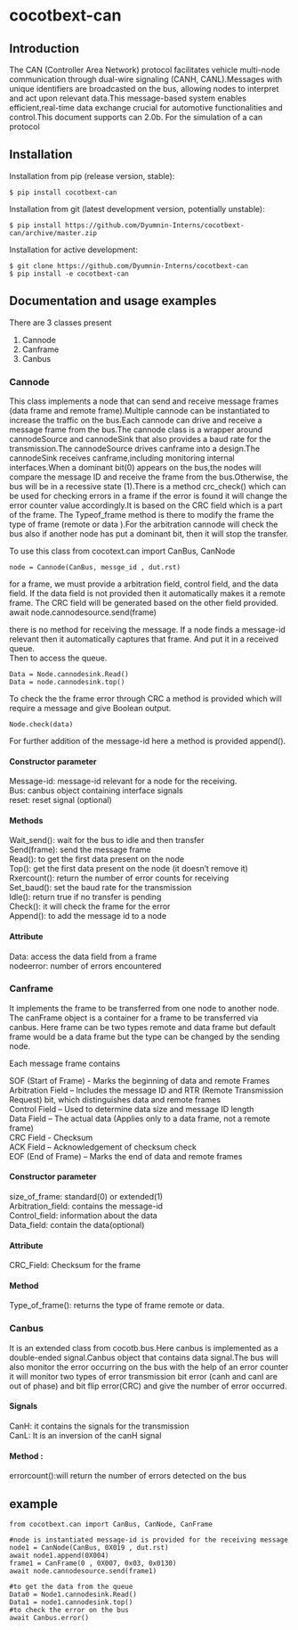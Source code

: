 # cocotbext-can

## Introduction 

The CAN (Controller Area Network) protocol facilitates vehicle multi-node communication through dual-wire signaling (CANH, CANL).Messages with unique identifiers are broadcasted on the bus, allowing nodes to interpret and act upon relevant data.This message-based system enables efficient,real-time data exchange crucial for automotive functionalities and control.This document supports can 2.0b.
For the simulation of a can protocol 

## Installation

Installation from pip (release version, stable):
```
$ pip install cocotbext-can
```
Installation from git (latest development version, potentially unstable):
```
$ pip install https://github.com/Dyumnin-Interns/cocotbext-can/archive/master.zip
```
Installation for active development:
```
$ git clone https://github.com/Dyumnin-Interns/cocotbext-can
$ pip install -e cocotbext-can
```


## Documentation and usage examples

There are 3 classes present  
1. Cannode
2. Canframe
3. Canbus 

### Cannode 
This class implements a node that can send and receive message frames (data frame and remote frame).Multiple cannode can be instantiated to increase the traffic on the bus.Each cannode can drive and receive a message frame from the bus.The cannode class is a wrapper around cannodeSource and cannodeSink that also provides a baud rate for the transmission.The cannodeSource drives canframe into a design.The cannodeSink receives canframe,including monitoring internal interfaces.When a dominant bit(0) appears on the bus,the nodes will compare the message ID and receive the frame from the bus.Otherwise, the bus will be in a recessive state (1).There is a method crc_check() which can be used for checking errors in a frame if the error is found it will change the error counter value accordingly.It is based on the CRC field which is a part of the frame. The Typeof_frame method is there to modify the frame the type of frame (remote or data ).For the arbitration cannode will check the bus also if another node has put a dominant bit, then it will stop the transfer.   

To use this class 
from cocotext.can import CanBus, CanNode
```
node = Cannode(CanBus, messge_id , dut.rst)
```
for a frame, we must provide a arbitration field, control field, and the data field. If the data field is not provided then it automatically makes it a remote frame. The CRC field will be generated based on the other field provided. 
await node.cannodesource.send(frame)

there is no method for receiving the message. If a node finds a message-id relevant then it automatically captures that frame. And put it in a received queue.  
Then to access the queue.
``` 
Data = Node.cannodesink.Read()
Data = node.cannodesink.top()
```
To check the the frame error through CRC a method is provided which will require a message and give Boolean output. 
```
Node.check(data)
```
For further addition of the message-id here a method is provided append().

#### Constructor parameter
Message-id: message-id relevant for a node for the receiving.  
Bus: canbus object containing interface signals    
reset: reset signal (optional)     
#### Methods 
Wait_send(): wait for the bus to idle and then transfer    
Send(frame): send the message frame   
Read(): to get the first data present on the node    
Top(): get the first data present on the node (it doesn’t remove it)    
Rxercount(): return the number of error counts for receiving     
Set_baud(): set the baud rate for the transmission      
Idle(): return true if no transfer is pending     
Check(): it will check the frame for the error     
Append(): to add the message id to a node   
#### Attribute
Data: access the data field from a frame     
nodeerror: number of errors encountered     

### Canframe 
It implements the frame to be transferred from one node to another node. The canFrame object is a container for a frame to be transferred via canbus. Here frame can be two types remote and data frame but default frame would be a data frame but the type can be changed by the sending node. 

Each message frame contains 

SOF (Start of Frame) - Marks the beginning of data and remote Frames    
Arbitration Field – Includes the message ID and RTR (Remote Transmission Request) bit, which distinguishes data and remote frames    
Control Field – Used to determine data size and message ID length    
Data Field – The actual data (Applies only to a data frame, not a remote frame)    
CRC Field - Checksum    
ACK Field – Acknowledgement of checksum check    
EOF (End of Frame) – Marks the end of data and remote frames   
#### Constructor parameter
size_of_frame: standard(0) or extended(1)            
Arbitration_field: contains the message-id     
Control_field: information about the data    
Data_field: contain the data(optional)    
#### Attribute 
CRC_Field: Checksum for the frame    
#### Method 
Type_of_frame(): returns the type of frame remote or data.     

### Canbus
It is an extended class from cocotb.bus.Here canbus is implemented as a double-ended signal.Canbus object that contains data signal.The bus will also monitor the error occurring on the bus with the help of an error counter it will monitor two types of error transmission bit error (canh and canl are out of phase) and bit flip error(CRC) and give the number of error occurred.
#### Signals
CanH: it contains the signals for the transmission    
CanL: It is an inversion of the canH signal     
#### Method :
errorcount():will return the number of errors detected on the bus     


## example   
```    
from cocotbext.can import CanBus, CanNode, CanFrame

#node is instantiated message-id is provided for the receiving message  
node1 = CanNode(CanBus, 0X019 , dut.rst) 
await node1.append(0X004)
frame1 = CanFrame(0 , 0X007, 0x03, 0x0130)
await node.cannodesource.send(frame1)

#to get the data from the queue 
Data0 = Node1.cannodesink.Read()
Data1 = node1.cannodesink.top()
#to check the error on the bus 
await Canbus.error()
```
